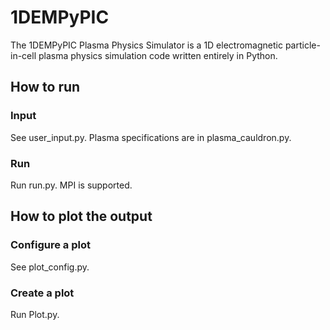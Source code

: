 # 1DEMPyPIC
The 1DEMPyPIC Plasma Physics Simulator is a 1D electromagnetic particle-in-cell plasma physics simulation code written entirely in Python.
## How to run
### Input
See user_input.py. Plasma specifications are in plasma_cauldron.py.
### Run
Run run.py. MPI is supported.
## How to plot the output
### Configure a plot
See plot_config.py. 
### Create a plot
Run Plot.py.
